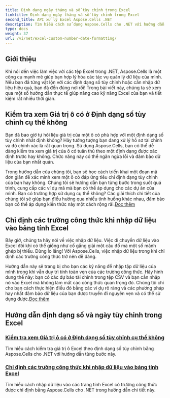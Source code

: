 ```yaml
---
title: Định dạng ngày tháng và số tùy chỉnh trong Excel
linktitle: Định dạng ngày tháng và số tùy chỉnh trong Excel
second_title: API xử lý Excel Aspose.Cells .NET
description: Tìm hiểu cách sử dụng Aspose.Cells cho .NET với hướng dẫn toàn diện của chúng tôi về định dạng số và ngày tùy chỉnh. Tối ưu hóa kỹ năng Excel của bạn.
type: docs
weight: 37
url: /vi/net/excel-custom-number-date-formatting/
---
```

## Giới thiệu

Khi nói đến việc làm việc với các tệp Excel trong .NET, Aspose.Cells là một công cụ mạnh mẽ giúp bạn hợp lý hóa các tác vụ quản lý dữ liệu của mình. Nếu bạn đã từng vật lộn với các định dạng số tùy chỉnh hoặc cần nhập dữ liệu hiệu quả, bạn đã đến đúng nơi rồi! Trong bài viết này, chúng ta sẽ xem qua một số hướng dẫn thực tế giúp nâng cao kỹ năng Excel của bạn và tiết kiệm rất nhiều thời gian.

## Kiểm tra xem Giá trị ô có ở Định dạng số tùy chỉnh cụ thể không

Bạn đã bao giờ tự hỏi liệu giá trị của một ô có phù hợp với một định dạng số tùy chỉnh nhất định không? Hãy tưởng tượng bạn đang xử lý hồ sơ tài chính và độ chính xác là rất quan trọng. Sử dụng Aspose.Cells, bạn có thể dễ dàng kiểm tra xem giá trị của ô có tuân thủ theo một định dạng được xác định trước hay không. Chức năng này có thể ngăn ngừa lỗi và đảm bảo dữ liệu của bạn nhất quán. 

Trong hướng dẫn của chúng tôi, bạn sẽ học cách triển khai một đoạn mã đơn giản để xác minh xem một ô có đáp ứng tiêu chí định dạng tùy chỉnh của bạn hay không. Chúng tôi sẽ hướng dẫn bạn từng bước trong suốt quá trình, cung cấp các ví dụ mã mà bạn có thể áp dụng cho các dự án của mình. Bạn có trường hợp sử dụng cụ thể không? Các giải thích chi tiết của chúng tôi sẽ giúp bạn điều hướng qua nhiều tình huống khác nhau, đảm bảo bạn có thể áp dụng kiến thức này một cách rộng rãi.[Đọc thêm](./check-if-a-cell-value-is-in-a-specific-custom-number-format/)

## Chỉ định các trường công thức khi nhập dữ liệu vào bảng tính Excel

Bây giờ, chúng ta hãy nói về việc nhập dữ liệu. Việc di chuyển dữ liệu vào Excel đôi khi có thể giống như cố gắng giải một câu đố mà một số mảnh ghép bị thiếu. Đừng lo lắng! Với Aspose.Cells, việc nhập dữ liệu trong khi chỉ định các trường công thức trở nên dễ dàng.

Hướng dẫn này sẽ trang bị cho bạn các kỹ năng để nhập tập dữ liệu của mình trong khi vẫn duy trì tính toàn vẹn của các trường công thức. Hãy hình dung thế này: bạn có các dự báo tài chính trong tệp CSV và bạn cần nhập nó vào Excel mà không làm mất các công thức quan trọng đó. Chúng tôi chỉ cho bạn cách thực hiện điều đó bằng các ví dụ rõ ràng và các phương pháp hay nhất đảm bảo dữ liệu của bạn được truyền đi nguyên vẹn và có thể sử dụng được.[Đọc thêm](./specify-formula-fields-while-importing-data-to-worksheet-in-excel/)

## Hướng dẫn định dạng số và ngày tùy chỉnh trong Excel
### [Kiểm tra xem Giá trị ô có ở Định dạng số tùy chỉnh cụ thể không](./check-if-a-cell-value-is-in-a-specific-custom-number-format/)
Tìm hiểu cách kiểm tra giá trị ô Excel theo định dạng số tùy chỉnh bằng Aspose.Cells cho .NET với hướng dẫn từng bước này.
### [Chỉ định các trường công thức khi nhập dữ liệu vào bảng tính Excel](./specify-formula-fields-while-importing-data-to-worksheet-in-excel/)
Tìm hiểu cách nhập dữ liệu vào các trang tính Excel có trường công thức được chỉ định bằng Aspose.Cells cho .NET trong hướng dẫn chi tiết này.